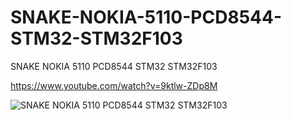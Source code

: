 # SNAKE-NOKIA-5110-PCD8544-STM32-STM32F103
SNAKE NOKIA 5110 PCD8544 STM32 STM32F103

https://www.youtube.com/watch?v=9ktlw-ZDp8M

![SNAKE NOKIA 5110 PCD8544 STM32 STM32F103](https://github.com/offpic/SNAKE-NOKIA-5110-PCD8544-STM32-STM32F103/assets/31142397/febffd2a-09e5-48bd-b8de-db5634ea0372)
